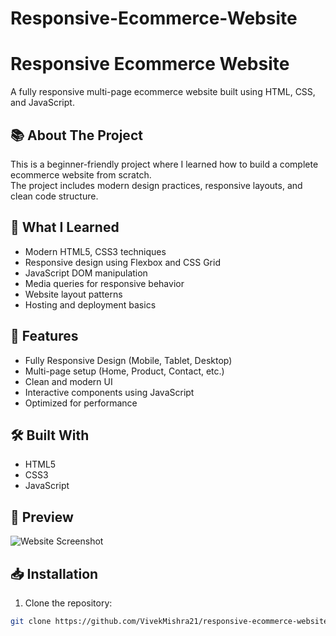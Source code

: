 # Responsive-Ecommerce-Website

# Responsive Ecommerce Website

A fully responsive multi-page ecommerce website built using HTML, CSS, and JavaScript.

## 📚 About The Project

This is a beginner-friendly project where I learned how to build a complete ecommerce website from scratch.  
The project includes modern design practices, responsive layouts, and clean code structure.

## 🚀 What I Learned

- Modern HTML5, CSS3 techniques
- Responsive design using Flexbox and CSS Grid
- JavaScript DOM manipulation
- Media queries for responsive behavior
- Website layout patterns
- Hosting and deployment basics

## 🌟 Features

- Fully Responsive Design (Mobile, Tablet, Desktop)
- Multi-page setup (Home, Product, Contact, etc.)
- Clean and modern UI
- Interactive components using JavaScript
- Optimized for performance

## 🛠️ Built With

- HTML5
- CSS3
- JavaScript

## 📸 Preview

![Website Screenshot](link-to-screenshot.png)



## 📥 Installation

1. Clone the repository:

```bash
git clone https://github.com/VivekMishra21/responsive-ecommerce-website.git
